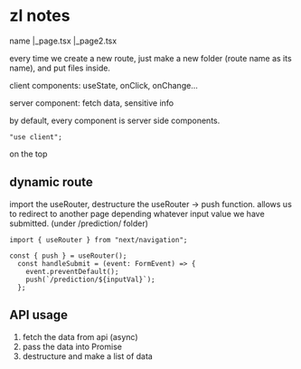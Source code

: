 # zl notes
name 
    |_page.tsx
    |_page2.tsx

every time we create a new route, just make a new folder (route name as its name), and put files inside.

client components:
useState, onClick, onChange...

server component:
fetch data, sensitive info

by default, every component is server side components.
```
"use client";
```
on the top 

## dynamic route
import the useRouter, destructure the useRouter -> push function.
allows us to redirect to another page depending whatever input value we have submitted. (under /prediction/ folder)
```
import { useRouter } from "next/navigation";

const { push } = useRouter();
  const handleSubmit = (event: FormEvent) => {
    event.preventDefault();
    push(`/prediction/${inputVal}`);
  };
```

## API usage

1. fetch the data from api (async)
2. pass the data into Promise
3. destructure and make a list of data
   